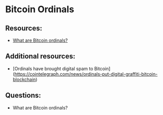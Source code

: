 # Bitcoin Ordinals

## Resources:

* [What are Bitcoin ordinals?](https://cointelegraph.com/explained/what-are-bitcoin-ordinals)

## Additional resources:
* [Ordinals have brought digital spam to Bitcoin] (https://cointelegraph.com/news/ordinals-put-digital-graffiti-bitcoin-blockchain)

## Questions:

* What are Bitcoin ordinals?

